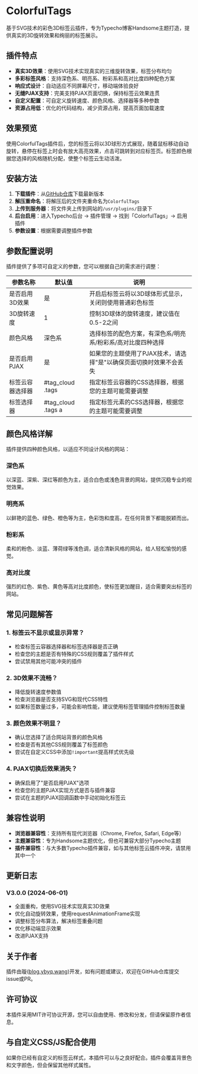 # ColorfulTags

基于SVG技术的彩色3D标签云插件，专为Typecho博客Handsome主题打造，提供真实的3D旋转效果和绚丽的标签展示。

## 插件特点

- **真实3D效果**：使用SVG技术实现真实的三维旋转效果，标签分布均匀
- **多彩标签风格**：支持深色系、明亮系、粉彩系和高对比度四种配色方案
- **响应式设计**：自动适应不同屏幕尺寸，移动端体验良好
- **无缝PJAX支持**：完美支持PJAX页面切换，保持标签云效果连贯
- **自定义配置**：可自定义旋转速度、颜色风格、选择器等多种参数
- **资源占用低**：优化的代码结构，减少资源占用，提高页面加载速度

## 效果预览

使用ColorfulTags插件后，您的标签云将以3D球形方式展现，随着鼠标移动自动旋转，悬停在标签上时会有放大高亮效果，点击可跳转到对应标签页。标签颜色根据您选择的风格随机分配，使整个标签云生动活泼。

## 安装方法

1. **下载插件**：从[GitHub仓库](https://github.com/BXCQ/ColorfulTags)下载最新版本
2. **解压重命名**：将解压后的文件夹重命名为`ColorfulTags`
3. **上传到服务器**：将文件夹上传到网站的`/usr/plugins/`目录下
4. **后台启用**：进入Typecho后台 → 插件管理 → 找到「ColorfulTags」→ 启用插件
5. **参数设置**：根据需要调整插件参数

## 参数配置说明

插件提供了多项可自定义的参数，您可以根据自己的需求进行调整：

| 参数名称 | 默认值 | 说明 |
|---------|-------|------|
| 是否启用3D效果 | 是 | 开启后标签云将以3D球体形式显示，关闭则使用普通彩色标签 |
| 3D旋转速度 | 1 | 控制3D球体的旋转速度，建议值在0.5-2之间 |
| 颜色风格 | 深色系 | 选择标签的配色方案，有深色系/明亮系/粉彩系/高对比度四种选择 |
| 是否启用PJAX | 是 | 如果您的主题使用了PJAX技术，请选择"是"以确保页面切换时效果不会丢失 |
| 标签云容器选择器 | #tag_cloud .tags | 指定标签云容器的CSS选择器，根据您的主题可能需要调整 |
| 标签选择器 | #tag_cloud .tags a | 指定标签元素的CSS选择器，根据您的主题可能需要调整 |

## 颜色风格详解

插件提供四种颜色风格，以适应不同设计风格的网站：

### 深色系
以深蓝、深紫、深红等颜色为主，适合白色或浅色背景的网站，提供沉稳专业的视觉效果。

### 明亮系
以鲜艳的蓝色、绿色、橙色等为主，色彩饱和度高，在任何背景下都能脱颖而出。

### 粉彩系
柔和的粉色、淡蓝、薄荷绿等浅色调，适合清新风格的网站，给人轻松愉悦的感觉。

### 高对比度
强烈的红色、紫色、黄色等高对比度颜色，使标签更加醒目，适合需要突出标签的网站。

## 常见问题解答

### 1. 标签云不显示或显示异常？
- 检查标签云容器选择器和标签选择器是否正确
- 检查您的主题是否有特殊的CSS规则覆盖了插件样式
- 尝试禁用其他可能冲突的插件

### 2. 3D效果不流畅？
- 降低旋转速度参数值
- 检查浏览器是否支持SVG和现代CSS特性
- 如果标签数量过多，可能会影响性能，建议使用标签管理插件控制标签数量

### 3. 颜色效果不明显？
- 确认您选择了适合网站背景的颜色风格
- 检查是否有其他CSS规则覆盖了标签颜色
- 尝试在自定义CSS中添加`!important`提高样式优先级

### 4. PJAX切换后效果消失？
- 确保启用了"是否启用PJAX"选项
- 检查您的主题PJAX实现方式是否与插件兼容
- 尝试在主题的PJAX回调函数中手动初始化标签云

## 兼容性说明

- **浏览器兼容性**：支持所有现代浏览器（Chrome, Firefox, Safari, Edge等）
- **主题兼容性**：专为Handsome主题优化，但也可兼容大部分Typecho主题
- **插件兼容性**：与大多数Typecho插件兼容，如与其他标签云插件冲突，请禁用其中一个

## 更新日志

### V3.0.0 (2024-06-01)
- 全面重构，使用SVG技术实现真实3D效果
- 优化自动旋转效果，使用requestAnimationFrame实现
- 调整标签分布算法，解决标签重叠问题
- 优化移动端显示效果
- 改进PJAX支持

## 关于作者

插件由璇([blog.ybyq.wang](https://blog.ybyq.wang))开发，如有问题或建议，欢迎在GitHub仓库提交issue或PR。

## 许可协议

本插件采用MIT许可协议开源，您可以自由使用、修改和分发，但请保留原作者信息。

## 与自定义CSS/JS配合使用

如果你已经有自定义的标签云样式，本插件可以与之良好配合。插件会覆盖背景色和文字颜色，但会保留其他样式属性。
